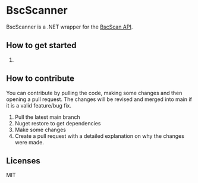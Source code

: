# BscScanner

BscScanner is a .NET wrapper for the [BscScan API](https://bscscan.com/apis).

## How to get started

1. 

## How to contribute

You can contribute by pulling the code, making some changes and then opening a pull request. The changes will be revised and merged into main if it is a valid feature/bug fix.

1. Pull the latest main branch
2. Nuget restore to get dependencies
3. Make some changes
4. Create a pull request with a detailed explanation on why the changes were made.

## Licenses

MIT
